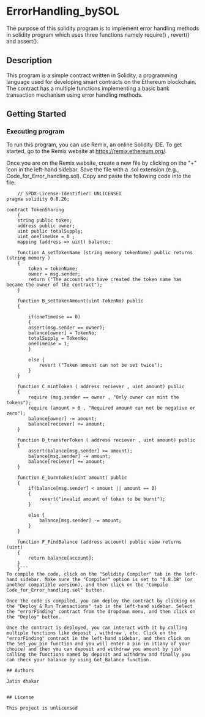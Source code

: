 # ErrorHandling_bySOL

The purpose of this solidity program is to implement error handling methods in solidity program which uses three functions namely require() , revert() and assert().

## Description

This program is a simple contract written in Solidity, a programming language used for developing smart contracts on the Ethereum blockchain. The contract has a multiple functions implementing a basic bank transaction mechanism using error handling methods.

## Getting Started

### Executing program

To run this program, you can use Remix, an online Solidity IDE. To get started, go to the Remix website at https://remix.ethereum.org/.

Once you are on the Remix website, create a new file by clicking on the "+" icon in the left-hand sidebar. Save the file with a .sol extension (e.g., Code_for_Error_handling.sol). Copy and paste the following code into the file:
```
    // SPDX-License-Identifier: UNLICENSED
pragma solidity 0.8.26;

contract TokenSharing 
    {
    string public token;
    address public owner;
    uint public totalSupply;
    uint oneTimeUse = 0 ;
    mapping (address => uint) balance;

    function A_setTokenName (string memory tokenName) public returns (string memory )
    {
        token = tokenName;
        owner = msg.sender;
        return ("The account who have created the token name has became the owner of the contract");
    }

    function B_setTokenAmount(uint TokenNo) public 
    {

        if(oneTimeUse == 0)
        {
        assert(msg.sender == owner);
        balance[owner] = TokenNo;
        totalSupply = TokenNo;
        oneTimeUse = 1;
        }

        else {
            revert ("Token amount can not be set twice");
        }
    }

    function C_mintToken ( address reciever , uint amount) public 
    {
        require (msg.sender == owner , "Only owner can mint the tokens");
        require (amount > 0 , "Required amount can not be negative or zero");
        balance[owner] -= amount;
        balance[reciever] += amount;
    }

    function D_transferToken ( address reciever , uint amount) public 
    {
        assert(balance[msg.sender] >= amount);
        balance[msg.sender] -= amount;
        balance[reciever] += amount;
    }

    function E_burnToken(uint amount) public 
    {
        if(balance[msg.sender] < amount || amount == 0)
        {
            revert("invalid amount of token to be burnt");
        }

        else {
            balance[msg.sender] -= amount;
        }
    }

    function F_FindBalance (address account) public view returns (uint)
    {
        return balance[account];
    }
    }```
To compile the code, click on the "Solidity Compiler" tab in the left-hand sidebar. Make sure the "Compiler" option is set to "0.8.18" (or another compatible version), and then click on the "Compile Code_for_Error_handling.sol" button.

Once the code is compiled, you can deploy the contract by clicking on the "Deploy & Run Transactions" tab in the left-hand sidebar. Select the "errorFinding" contract from the dropdown menu, and then click on the "Deploy" button.

Once the contract is deployed, you can interact with it by calling multiple functions like deposit , withdraw , etc. Click on the "errorFinding" contract in the left-hand sidebar, and then click on the Set_you_pin function and you will enter a pin in it(any of your choice) and then you can deposit and withdraw you amount by just calling the functions named by deposit and withdraw and finally you can check your balance by using Get_Balance function.

## Authors

Jatin dhakar


## License

This project is unlicensed 
